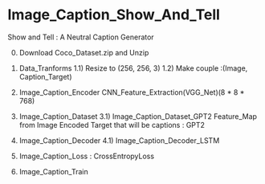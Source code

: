 # Image_Caption_Show_And_Tell

 Show and Tell : A Neutral Caption Generator

0) Download Coco_Dataset.zip and Unzip

1) Data_Tranforms 
 1.1) Resize to (256, 256, 3)
 1.2) Make couple :(Image, Caption_Target)

2) Image_Caption_Encoder
  CNN_Feature_Extraction(VGG_Net)(8 * 8 * 768)

3) Image_Caption_Dataset
 3.1) Image_Caption_Dataset_GPT2 
   Feature_Map from Image
   Encoded Target that will be captions : GPT2

4) Image_Caption_Decoder 
 4.1) Image_Caption_Decoder_LSTM
  
5) Image_Caption_Loss : CrossEntropyLoss

6) Image_Caption_Train
